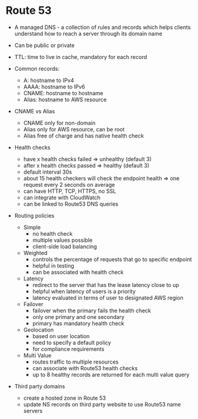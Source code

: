 # Route 53

- A managed DNS - a collection of rules and records which helps clients understand how to reach a server through its domain name
- Can be public or private
- TTL: time to live in cache, mandatory for each record
- Common records:
  - A: hostname to IPv4
  - AAAA: hostname to IPv6
  - CNAME: hostname to hostname
  - Alias: hostname to AWS resource
- CNAME vs Alias
  - CNAME only for non-domain
  - Alias only for AWS resource, can be root
  - Alias free of charge and has native health check

- Health checks
  - have x health checks failed => unhealthy (default 3)
  - after x health checks passed => healthy (default 3)
  - default interval 30s
  - about 15 health checkers will check the endpoint health => one request every 2 seconds on average
  - can have HTTP, TCP, HTTPS, no SSL
  - can integrate with CloudWatch
  - can be linked to Route53 DNS queries

- Routing policies
  - Simple
    - no health check
    - multiple values possible
    - client-side load balancing
  - Weighted
    - controls the percentage of requests that go to  specific endpoint
    - helpful in testing
    - can be associated with health check
  - Latency
    - redirect to the server that has the lease latency close to up
    - helpful when latency of users is a priority
    - latency evaluated in terms of user to designated AWS region
  - Failover
    - failover when the primary fails the health check
    - only one primary and one secondary
    - primary has mandatory health check
  - Geolocation
    - based on user location
    - need to specify a default policy
    - for compliance requirements
  - Multi Value
    - routes traffic to multiple resources
    - can associate with Route53 health checks
    - up to 8 healthy records are returned for each multi value query
- Third party domains
  - create a hosted zone in Route 53
  - update NS records on third party website to use Route53 name servers